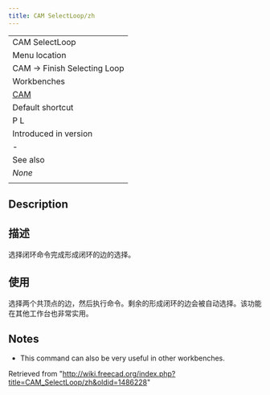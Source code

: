 ```yaml
---
title: CAM SelectLoop/zh
---
```

|  |
| --- |
| CAM SelectLoop |
| Menu location |
| CAM → Finish Selecting Loop |
| Workbenches |
| [CAM](/CAM_Workbench "CAM Workbench") |
| Default shortcut |
| P L |
| Introduced in version |
| - |
| See also |
| *None* |
|  |

## Description

## 描述

选择闭环命令完成形成闭环的边的选择。

## 使用

选择两个共顶点的边，然后执行命令。剩余的形成闭环的边会被自动选择。该功能在其他工作台也非常实用。

## Notes

* This command can also be very useful in other workbenches.

Retrieved from "<http://wiki.freecad.org/index.php?title=CAM_SelectLoop/zh&oldid=1486228>"